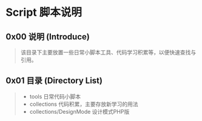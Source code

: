 # Script 脚本说明

## 0x00 说明 (Introduce)
> 该目录下主要放置一些日常小脚本工具、代码学习积累等，以便快速查找与引用。

## 0x01 目录 (Directory List)
> - tools 日常代码小脚本
> - collections 代码积累，主要存放新学习的用法
> - collections/DesignMode  设计模式PHP版
> 